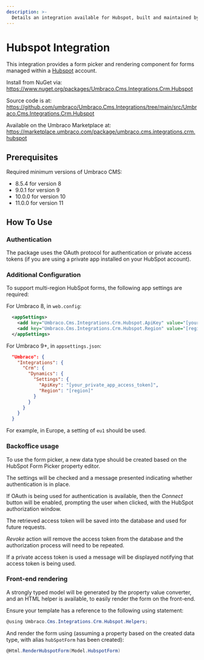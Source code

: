 ```yaml
---
description: >-
  Details an integration available for Hubspot, built and maintained by Umbraco HQ.
---
```


# Hubspot Integration

This integration provides a form picker and rendering component for forms managed within a [Hubspot](https://www.hubspot.com/) account.

Install from NuGet via:
https://www.nuget.org/packages/Umbraco.Cms.Integrations.Crm.Hubspot

Source code is at:
https://github.com/umbraco/Umbraco.Cms.Integrations/tree/main/src/Umbraco.Cms.Integrations.Crm.Hubspot

Available on the Umbraco Marketplace at:
https://marketplace.umbraco.com/package/umbraco.cms.integrations.crm.hubspot

## Prerequisites

Required minimum versions of Umbraco CMS:
- 8.5.4 for version 8
- 9.0.1 for version 9
- 10.0.0 for version 10
- 11.0.0 for version 11

## How To Use

### Authentication

The package uses the OAuth protocol for authentication or private access tokens (if you are using a private app installed on your HubSpot account).

### Additional Configuration

To support multi-region HubSpot forms, the following app settings are required:

For Umbraco 8, in `web.config`:

```xml
  <appSettings>
    <add key="Umbraco.Cms.Integrations.Crm.Hubspot.ApiKey" value="[your_private_app_access_token]" />
    <add key="Umbraco.Cms.Integrations.Crm.Hubspot.Region" value="[region]" />
  </appSettings>
```
For Umbraco 9+, in `appsettings.json`:

```json
  "Umbraco": {
    "Integrations": {
      "Crm": {
        "Dynamics": {
          "Settings": {
            "ApiKey": "[your_private_app_access_token]",
            "Region": "[region]"
          }
        }
      }
    }
  }
```

For example, in Europe, a setting of `eu1` should be used.

### Backoffice usage

To use the form picker, a new data type should be created based on the HubSpot Form Picker property editor.

The settings will be checked and a message presented indicating whether authentication is in place.

If OAuth is being used for authentication is available, then the _Connect_ button will be enabled, prompting the user when clicked,
with the HubSpot authorization window.

The retrieved access token will be saved into the database and used for future requests.

_Revoke_ action will remove the access token from the database and the authorization process will need to be repeated.

If a private access token is used a message will be displayed notifying that access token is being used.

### Front-end rendering

A strongly typed model will be generated by the property value converter, and an HTML helper is available, to easily render the form on the front-end.

Ensure your template has a reference to the following using statement:

```csharp
@using Umbraco.Cms.Integrations.Crm.Hubspot.Helpers;
```

And render the form using (assuming a property based on the created data type, with alias `hubSpotForm` has been created):

```csharp
@Html.RenderHubspotForm(Model.HubspotForm)
```